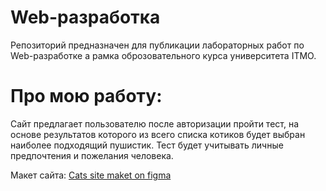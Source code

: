 # Web-разработка

Репозиторий предназначен для публикации лабораторных работ по Web-разработке а рамка оброзовательного курса университета ITMO.

# Про мою работу:
Сайт предлагает пользователю после авторизации пройти тест, на основе результатов которого из всего списка котиков будет выбран наиболее подходящий пушистик.
Тест будет учитывать личные предпочтения и пожелания человека.

Макет сайта:
[Cats site maket on figma](https://www.figma.com/proto/zRCm1qzHYt084y6bGbI8Wy/Untitled?node-id=20-50&node-type=CANVAS&t=KRQGSURxPiizBqhs-0&scaling=scale-down&content-scaling=fixed&page-id=0%3A1&starting-point-node-id=20%3A50)

